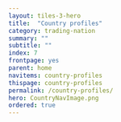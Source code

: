 ```yaml
---
layout: tiles-3-hero
title:  "Country profiles"
category: trading-nation
summary: ""
subtitle: ""
index: 7
frontpage: yes
parent: home
navitems: country-profiles
thispage: country-profiles
permalink: /country-profiles/
hero: CountryNavImage.png
ordered: true
---
```

